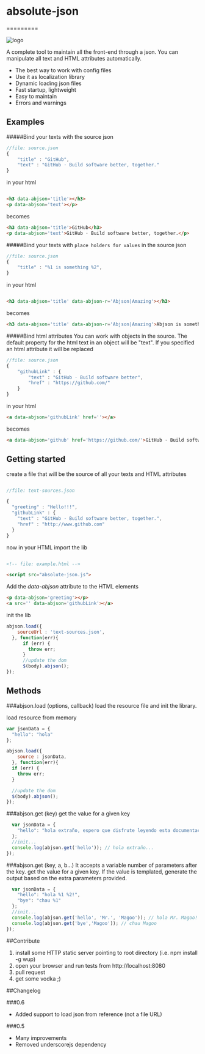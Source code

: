 # absolute-json
=========

![logo](logo.gif)

A complete tool to maintain all the front-end through a json. You can manipulate all text and HTML attributes automatically.

* The best way to work with config files
* Use it as localization library
* Dynamic loading json files
* Fast startup, lightweight
* Easy to maintain
* Errors and warnings

## Examples

#####Bind your texts with the source json
```javascript
//file: source.json
{
	"title" : "GitHub",
	"text" : "GitHub · Build software better, together."
}
```
in your html
```html

<h3 data-abjson='title'></h3>
<p data-abjson='text'></p>
```
becomes
```html
<h3 data-abjson='title'>GitHub</h3>
<p data-abjson='text'>GitHub · Build software better, together.</p>
```

#####Bind your texts with `place holders for values` in the source json
```javascript
//file: source.json
{
	"title" : "%1 is something %2",
}
```
in your html
```html

<h3 data-abjson='title' data-abjson-r='Abjson|Amazing'></h3>
```
becomes
```html
<h3 data-abjson='title' data-abjson-r='Abjson|Amazing'>Abjson is something Amazing</h3>
```

#####Bind html attributes
You can work with objects in the source. The default property for the html text in an object will be "text". If you specified an html attribute it will be replaced
```javascript
//file: source.json
{
	"githubLink" : {
		"text" : "GitHub · Build software better",
		"href" : "https://github.com/"
	}
}
```
in your html
```html
<a data-abjson='githubLink' href=''></a>
```
becomes
```html
<a data-abjson='github' href='https://github.com/'>GitHub · Build software better</a>
```

## Getting started
create a file that will be the source of all your texts and HTML attributes

```javascript

//file: text-sources.json

{
  "greeting" : "Hello!!!",
  "githubLink" : {
    "text" : "GitHub · Build software better, together.",
    "href" : "http://www.github.com"
  }
}
```

now in your HTML import the lib


```html

<!-- file: example.html -->

<script src="absolute-json.js">

```

Add the *data-abjson* attribute to the HTML elements

```html
<p data-abjson='greeting'></p>
<a src='' data-abjson='githubLink'></a>
```

init the lib

```javascript
abjson.load({
    sourceUrl : 'text-sources.json',
  }, function(err){
      if (err) {
        throw err;
      }
      //update the dom
      $(body).abjson();
});
```
## Methods
###abjson.load (options, callback)
load the resource file and init the library. 

load resource from memory
```javascript
var jsonData = {
  "hello": "hola"
};

abjson.load({
    source : jsonData,
  }, function(err){
  if (err) {
    throw err;
  }

  //update the dom
  $(body).abjson();
});
```
###abjson.get (key)
get the value for a given key

```javascript
  var jsonData = {
    "hello": "hola extraño, espero que disfrute leyendo esta documentación"
  };
  //init...
  console.log(abjson.get('hello')); // hola extraño...
});
```
###abjson.get (key, a, b...)
It accepts a variable number of parameters after the key. 
get the value for a given key. If the value is templated, generate the output based on the extra parameters provided.

```javascript
  var jsonData = {
    "hello": "hola %1 %2!",
    "bye": "chau %1"
  };
  //init...
  console.log(abjson.get('hello', 'Mr.', 'Magoo')); // hola Mr. Magoo!
  console.log(abjson.get('bye','Magoo')); // chau Magoo
});
```
##Contribute
1. install some HTTP static server pointing to root directory (i.e. npm install -g wup)
2. open your browser and run tests from http://localhost:8080
3. pull request
4. get some vodka ;)

##Changelog

###0.6  
- Added support to load json from reference (not a file URL)  

###0.5
- Many improvements
- Removed underscorejs dependency
